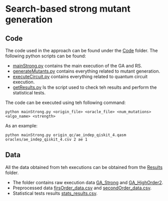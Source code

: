 # Search-based strong mutant generation
## Code
The code used in the approach can be found under the [Code](Code/) folder. The following python scripts can be found:

- [mainStrong.py](Code/mainStrong.py) contains the main execution of the GA and RS.
- [generateMutants.py](Code/generateMutants.py) contains everything related to mutant generation.
- [executeCircuit.py](Code/executeCircuit.py) contains everything related to quantum circuit execution.
- [getResults.py](Code/getResults.py) Is the script used to check teh results and perform the statistical tests.

The code can be executed using teh following command:

    python mainStrong.py <origin_file> <oracle_file> <num_mutations> <algo_name> <strength>

As an example:
    
    python mainStrong.py origin_qc/ae_indep_qiskit_4.qasm oracles/ae_indep_qiskit_4.csv 2 ae 1

## Data
All the data obtained from teh executions can be obtained from the [Results](Results/) folder. 

- The folder contains raw execution data [GA_Strong](Results/GA_Strong) and [GA_HighOrder2](Results/GA_HighOrder2).
- Preprocessed data [firsOrder_data.csv](Results/firstOrder_data.csv) and [secondOrder_data.csv](Results/secondOrder_data.csv).
- Statistical tests results [stats_results.csv](Results/stats_results.csv).
